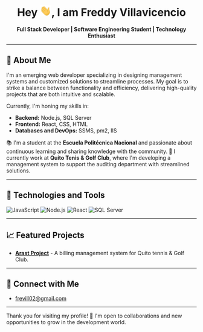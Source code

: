 <h1 align="center">Hey <img src="https://raw.githubusercontent.com/ABSphreak/ABSphreak/master/gifs/Hi.gif" width="30px">, I am Freddy Villavicencio </h1>

<p align="center">
  <b>Full Stack Developer | Software Engineering Student | Technology Enthusiast</b>
</p>

---

## 🌟 About Me
I'm an emerging web developer specializing in designing management systems and customized solutions to streamline processes. My goal is to strike a balance between functionality and efficiency, delivering high-quality projects that are both intuitive and scalable.

Currently, I'm honing my skills in:
- **Backend:** Node.js, SQL Server
- **Frontend:** React, CSS, HTML
- **Databases and DevOps:** SSMS, pm2, IIS

📚 I'm a student at the **Escuela Politécnica Nacional** and passionate about continuous learning and sharing knowledge with the community.
💼 I currently work at **Quito Tenis & Golf Club**, where I'm developing a management system to support the auditing department with streamlined solutions.

---

## 🔨 Technologies and Tools
![JavaScript](https://img.shields.io/badge/JavaScript-F7DF1E?style=flat&logo=javascript&logoColor=black)
![Node.js](https://img.shields.io/badge/Node.js-339933?style=flat&logo=nodedotjs&logoColor=white)
![React](https://img.shields.io/badge/React-61DAFB?style=flat&logo=react&logoColor=black)
![SQL Server](https://img.shields.io/badge/SQL%20Server-CC2927?style=flat&logo=microsoftsqlserver&logoColor=white)

---

## 📈 Featured Projects
- **[Arast Project](https://github.com/yourusername/Arast)** - A billing management system for Quito tennis & Golf Club.
---

## 🤝 Connect with Me
- [frevill02@gmail.com](mailto:frevill02@gmail.com)

---

Thank you for visiting my profile! 🚀 I'm open to collaborations and new opportunities to grow in the development world.
